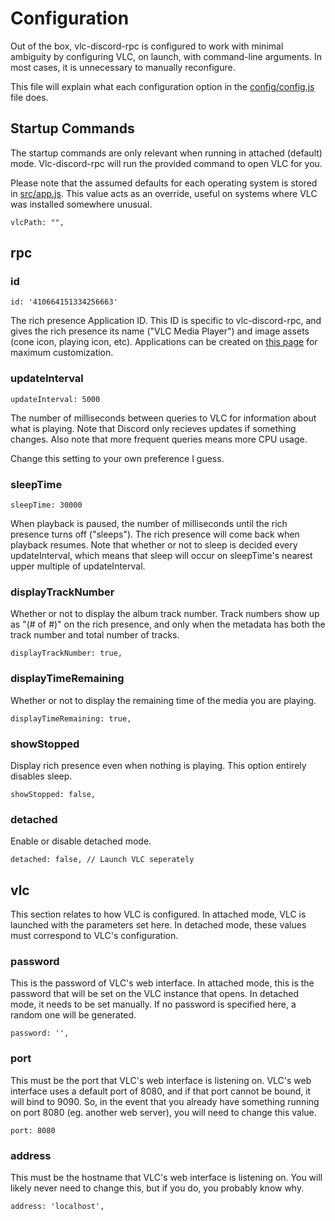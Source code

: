 # Configuration
Out of the box, vlc-discord-rpc is configured to work with minimal ambiguity by configuring VLC, on launch, with command-line arguments. In most cases, it is unnecessary to manually reconfigure.

This file will explain what each configuration option in the [config/config.js](./config/config.js) file does.

## Startup Commands
The startup commands are only relevant when running in attached (default) mode. Vlc-discord-rpc will run the provided command to open VLC for you.

Please note that the assumed defaults for each operating system is stored in [src/app.js](./src/app.js). This value acts as an override, useful on systems where VLC was installed somewhere unusual.

```
vlcPath: "",
```

## rpc

### id

```
id: '410664151334256663'
```

The rich presence Application ID. This ID is specific to vlc-discord-rpc, and gives the rich presence its name ("VLC Media Player") and image assets (cone icon, playing icon, etc). Applications can be created on [this page](https://discord.com/developers/applications/me) for maximum customization.

### updateInterval

```
updateInterval: 5000
```

The number of milliseconds between queries to VLC for information about what is playing. Note that Discord only recieves updates if something changes. Also note that more frequent queries means more CPU usage.

Change this setting to your own preference I guess.

### sleepTime

```
sleepTime: 30000
```

When playback is paused, the number of milliseconds until the rich presence turns off ("sleeps"). The rich presence will come back when playback resumes. Note that whether or not to sleep is decided every updateInterval, which means that sleep will occur on sleepTime's nearest upper multiple of updateInterval.

### displayTrackNumber
Whether or not to display the album track number. Track numbers show up as "(# of #)" on the rich presence, and only when the metadata has both the track number and total number of tracks.

```
displayTrackNumber: true,
```

### displayTimeRemaining
Whether or not to display the remaining time of the media you are playing.

```
displayTimeRemaining: true,
```

### showStopped
Display rich presence even when nothing is playing. This option entirely disables sleep.

```
showStopped: false,
```

### detached
Enable or disable detached mode.

```
detached: false, // Launch VLC seperately
```

## vlc
This section relates to how VLC is configured. In attached mode, VLC is launched with the parameters set here. In detached mode, these values must correspond to VLC's configuration.
### password
This is the password of VLC's web interface. In attached mode, this is the password that will be set on the VLC instance that opens. In detached mode, it needs to be set manually. If no password is specified here, a random one will be generated.

```
password: '',
```

### port
This must be the port that VLC's web interface is listening on. VLC's web interface uses a default port of 8080, and if that port cannot be bound, it will bind to 9090. So, in the event that you already have something running on port 8080 (eg. another web server), you will need to change this value.

```
port: 8080
```

### address
This must be the hostname that VLC's web interface is listening on. You will likely never need to change this, but if you do, you probably know why.

```
address: 'localhost',
```
